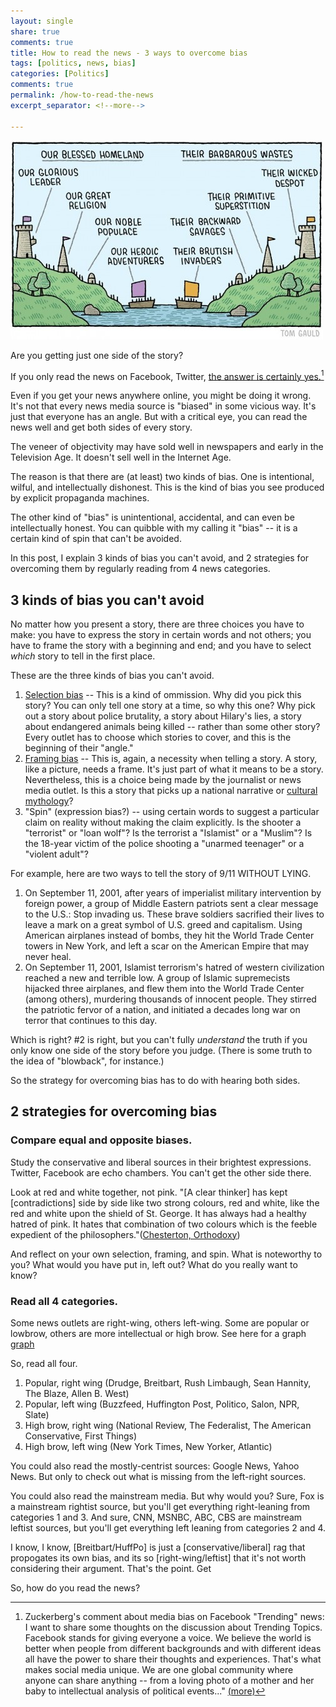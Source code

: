```yaml
---
layout: single
share: true
comments: true
title: How to read the news - 3 ways to overcome bias
tags: [politics, news, bias]
categories: [Politics]
comments: true
permalink: /how-to-read-the-news
excerpt_separator: <!--more-->

---
```


![Out Group](/images/out-group.jpg)

Are you getting just one side of the story? 

If you only read the news on Facebook, Twitter, [the answer is certainly yes.](https://www.rt.com/news/328177-facebook-narrow-minded-study/)[^1]

Even if you get your news anywhere online, you might be doing it wrong. It's not that every news media source is "biased" in some vicious way. It's just that everyone has an angle. But with a critical eye, you can read the news well and get both sides of every story.  

The veneer of objectivity may have sold well in newspapers and early in the Television Age. It doesn't sell well in the Internet Age. 

The reason is that there are (at least) two kinds of bias. One is intentional, wilful, and intellectually dishonest. This is the kind of bias you see produced by explicit propaganda machines. 

The other kind of "bias" is unintentional, accidental, and can even be intellectually honest. You can quibble with my calling it "bias" -- it is a certain kind of spin that can't be avoided. 

In this post, I explain 3 kinds of bias you can't avoid, and 2 strategies for overcoming them by regularly reading from 4 news categories. 

<!--more-->

## 3 kinds of bias you can't avoid

No matter how you present a story, there are three choices you have to make: you have to express the story in certain words and not others; you have to frame the story with a beginning and end; and you have to select *which* story to tell in the first place. 

These are the three kinds of bias you can't avoid. 

1. [Selection bias](http://rationalwiki.org/wiki/Selection_bias) -- This is a kind of ommission. Why did you pick this story? You can only tell one story at a time, so why this one? Why pick out a story about police brutality, a story about Hilary's lies, a story about endangered animals being killed -- rather than some other story? Every outlet has to choose which stories to cover, and this is the beginning of their "angle." 
2. [Framing bias](https://en.wikipedia.org/wiki/Framing_effect_(psychology)) -- This is, again, a necessity when telling a story. A story, like a picture, needs a frame. It's just part of what it means to be a story. Nevertheless, this is a choice being made by the journalist or news media outlet. Is this a story that picks up a national narrative or [cultural mythology](http://www.thefreedictionary.com/Cultural+myth)?
3. "Spin" (expression bias?) -- using certain words to suggest a particular claim on reality without making the claim explicitly. Is the shooter a "terrorist" or "loan wolf"? Is the terrorist a "Islamist" or a "Muslim"? Is the 18-year victim of the police shooting a "unarmed teenager" or a "violent adult"? 


For example, here are two ways to tell the story of 9/11 WITHOUT LYING. 

1. On September 11, 2001, after years of imperialist military intervention by foreign power, a group of Middle Eastern patriots sent a clear message to the U.S.: Stop invading us. These brave soldiers sacrified their lives to leave a mark on a great symbol of U.S. greed and capitalism. Using American airplanes instead of bombs, they hit the World Trade Center towers in New York, and left a scar on the American Empire that may never heal. 
2. On September 11, 2001, Islamist terrorism's hatred of western civilization reached a new and terrible low. A group of Islamic supremecists hijacked three airplanes, and flew them into the World Trade Center (among others), murdering thousands of innocent people. They stirred the patriotic fervor of a nation, and initiated a decades long war on terror that continues to this day. 

Which is right? #2 is right, but you can't fully *understand* the truth if you only know one side of the story before you judge. (There is some truth to the idea of "blowback", for instance.)

So the strategy for overcoming bias has to do with hearing both sides.

## 2 strategies for overcoming bias

### Compare equal and opposite biases.  

Study the conservative and liberal sources in their brightest expressions. Twitter, Facebook are echo chambers. You can't get the other side there.

Look at red and white together, not pink.   "[A clear thinker] has kept [contradictions] side by side like two strong colours, red and white, like the red and white upon the shield of St. George. It has always had a healthy hatred of pink. It hates that combination of two colours which is the feeble expedient of the philosophers."([Chesterton, Orthodoxy](http://www.leaderu.com/cyber/books/orthodoxy/ch6.html))

And reflect on your own selection, framing, and spin. What is noteworthy to you? What would you have put in, left out? What do you really want to know? 


### Read all 4 categories. 

Some news outlets are right-wing, others left-wing. Some are popular or lowbrow, others are more intellectual or high brow. See here for a graph [graph](http://www.businessinsider.com/what-your-preferred-news-outlet-says-about-your-political-ideology-2014-10)

So, read all four.

1. Popular, right wing (Drudge, Breitbart, Rush Limbaugh, Sean Hannity, The Blaze, Allen B. West)
2. Popular, left wing (Buzzfeed, Huffington Post, Politico, Salon, NPR, Slate)
3. High brow, right wing (National Review, The Federalist, The American Conservative, First Things)
4. High brow, left wing (New York Times, New Yorker, Atlantic)

You could also read the mostly-centrist sources: Google News, Yahoo News. But only to check out what is missing from the left-right sources. 

You could also read the mainstream media. But why would you? Sure, Fox is a mainstream rightist source, but you'll get everything right-leaning from categories 1 and 3. And sure, CNN, MSNBC, ABC, CBS are mainstream leftist sources, but you'll get everything left leaning from categories 2 and 4. 

I know, I know, [Breitbart/HuffPo] is just a [conservative/liberal] rag that propogates its own bias, and its so [right-wing/leftist] that it's not worth considering their argument. That's the point. Get

So, how do you read the news?


[^1]: Zuckerberg's comment about media bias on Facebook "Trending" news: I want to share some thoughts on the discussion about Trending Topics. Facebook stands for giving everyone a voice. We believe the world is better when people from different backgrounds and with different ideas all have the power to share their thoughts and experiences. That's what makes social media unique. We are one global community where anyone can share anything -- from a loving photo of a mother and her baby to intellectual analysis of political events..." [(more)](https://www.facebook.com/zuck?fref=nf)